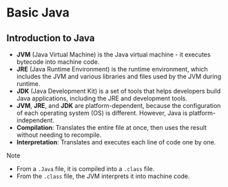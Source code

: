 # Basic Java

## Introduction to Java
- **JVM** (Java Virtual Machine) is the Java virtual machine - it executes bytecode into machine code.
- **JRE** (Java Runtime Environment) is the runtime environment, which includes the JVM and various libraries and files used by the JVM during runtime.
- **JDK** (Java Development Kit) is a set of tools that helps developers build Java applications, including the JRE and development tools.
- **JVM**, **JRE**, and **JDK** are platform-dependent, because the configuration of each operating system (OS) is different. However, Java is platform-independent.
- **Compilation**: Translates the entire file at once, then uses the result without needing to recompile.
- **Interpretation**: Translates and executes each line of code one by one.

> [!NOTE]
> - From a `.Java` file, it is compiled into a `.class` file.
> - From the `.class` file, the JVM interprets it into machine code.

